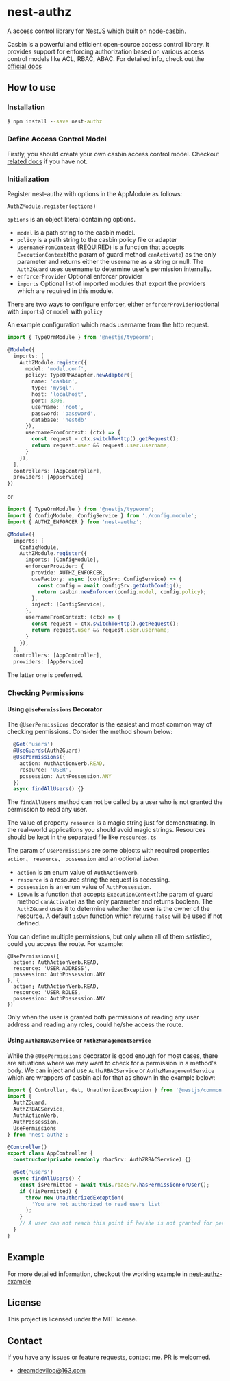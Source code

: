 # nest-authz

A access control library for [NestJS](https://nestjs.com/) which built on [node-casbin](https://github.com/casbin/node-casbin).

Casbin is a powerful and efficient open-source access control library. It provides support for enforcing authorization based on various access control models like ACL, RBAC, ABAC. For detailed info, check out the [official docs](https://casbin.org/en/)

## How to use

### Installation

```bat
$ npm install --save nest-authz
```

### Define Access Control Model

Firstly, you should create your own casbin access control model. Checkout [related docs](https://github.com/casbin/node-casbin#supported-models) if you have not.

### Initialization

Register nest-authz with options in the AppModule as follows:

```
AuthZModule.register(options)
```

`options` is an object literal containing options.

- `model` is a path string to the casbin model.
- `policy` is a path string to the casbin policy file or adapter
- `usernameFromContext` (REQUIRED) is a function that accepts `ExecutionContext`(the param of guard method `canActivate`) as the only parameter and returns either the username as a string or null. The `AuthZGuard` uses username to determine user's permission internally.
- `enforcerProvider` Optional enforcer provider
- `imports` Optional list of imported modules that export the providers which   are required in this module.

There are two ways to configure enforcer, either `enforcerProvider`(optional with `imports`) or `model` with `policy`

An example configuration which reads username from the http request.

```typescript
import { TypeOrmModule } from '@nestjs/typeorm';

@Module({
  imports: [
    AuthZModule.register({
      model: 'model.conf',
      policy: TypeORMAdapter.newAdapter({
        name: 'casbin',
        type: 'mysql',
        host: 'localhost',
        port: 3306,
        username: 'root',
        password: 'password',
        database: 'nestdb'
      }),
      usernameFromContext: (ctx) => {
        const request = ctx.switchToHttp().getRequest();
        return request.user && request.user.username;
      }
    }),
  ],
  controllers: [AppController],
  providers: [AppService]
})
```

or

```typescript
import { TypeOrmModule } from '@nestjs/typeorm';
import { ConfigModule, ConfigService } from './config.module';
import { AUTHZ_ENFORCER } from 'nest-authz';

@Module({
  imports: [
    ConfigModule,
    AuthZModule.register({
      imports: [ConfigModule],
      enforcerProvider: {
        provide: AUTHZ_ENFORCER,
        useFactory: async (configSrv: ConfigService) => {
          const config = await configSrv.getAuthConfig();
          return casbin.newEnforcer(config.model, config.policy);
        },
        inject: [ConfigService],
      },
      usernameFromContext: (ctx) => {
        const request = ctx.switchToHttp().getRequest();
        return request.user && request.user.username;
      }
    }),
  ],
  controllers: [AppController],
  providers: [AppService]
```

The latter one is preferred.

### Checking Permissions

#### Using `@UsePermissions` Decorator

The `@UserPermissions` decorator is the easiest and most common way of checking permissions. Consider the method shown below:

```typescript
  @Get('users')
  @UseGuards(AuthZGuard)
  @UsePermissions({
    action: AuthActionVerb.READ,
    resource: 'USER',
    possession: AuthPossession.ANY
  })
  async findAllUsers() {}

```

The `findAllUsers` method can not be called by a user who is not granted the permission to read any user.

The value of property `resource` is a magic string just for demonstrating. In the real-world applications you should avoid magic strings. Resources should be kept in the separated file like `resources.ts`

The param of `UsePermissions` are some objects with required properties `action`、 `resource`、 `possession` and an optional `isOwn`.

- `action` is an enum value of `AuthActionVerb`.
- `resource` is a resource string the request is accessing.
- `possession` is an enum value of `AuthPossession`.
- `isOwn` is a function that accepts `ExecutionContext`(the param of guard method `canActivate`) as the only parameter and returns boolean. The `AuthZGuard` uses it to determine whether the user is the owner of the resource. A default `isOwn` function which returns `false` will be used if not defined.

You can define multiple permissions, but only when all of them satisfied, could you access the route. For example:

```
@UsePermissions({
  action: AuthActionVerb.READ,
  resource: 'USER_ADDRESS',
  possession: AuthPossession.ANY
}, {
  action; AuthActionVerb.READ,
  resource: 'USER_ROLES,
  possession: AuthPossession.ANY
})
```

Only when the user is granted both permissions of reading any user address and reading any roles, could he/she access the route.

#### Using `AuthzRBACService` or `AuthzManagementService`

While the `@UsePermissions` decorator is good enough for most cases, there are situations where we may want to check for a permission in a method's body. We can inject and use `AuthzRBACService` or `AuthzManagementService` which are wrappers of casbin api for that as shown in the example below:

```typescript
import { Controller, Get, UnauthorizedException } from '@nestjs/common';
import {
  AuthZGuard,
  AuthZRBACService,
  AuthActionVerb,
  AuthPossession,
  UsePermissions
} from 'nest-authz';

@Controller()
export class AppController {
  constructor(private readonly rbacSrv: AuthZRBACService) {}

  @Get('users')
  async findAllUsers() {
    const isPermitted = await this.rbacSrv.hasPermissionForUser();
    if (!isPermitted) {
      throw new UnauthorizedException(
        'You are not authorized to read users list'
      );
    }
    // A user can not reach this point if he/she is not granted for permission read users
  }
}
```

## Example

For more detailed information, checkout the working example in
[nest-authz-example](https://github.com/dreamdevil00/nest-authz-example)

## License

This project is licensed under the MIT license.

## Contact

If you have any issues or feature requests, contact me. PR is welcomed.

- dreamdeviloo@163.com
